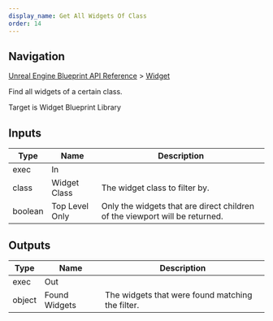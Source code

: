 ```yaml
---
display_name: Get All Widgets Of Class
order: 14
---
```

## Navigation

[Unreal Engine Blueprint API Reference](https://dev.epicgames.com/documentation/en-us/unreal-engine/BlueprintAPI) > [Widget](https://dev.epicgames.com/documentation/en-us/unreal-engine/BlueprintAPI/Widget)

Find all widgets of a certain class.

Target is Widget Blueprint Library

## Inputs

| Type | Name | Description |
| --- | --- | --- |
| exec | In |  |
| class | Widget Class | The widget class to filter by. |
| boolean | Top Level Only | Only the widgets that are direct children of the viewport will be returned. |

## Outputs

| Type | Name | Description |
| --- | --- | --- |
| exec | Out |  |
| object | Found Widgets | The widgets that were found matching the filter. |
